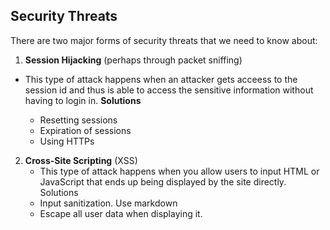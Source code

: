 ## Security Threats

There are two major forms of security threats that we need to know about:

1. __Session Hijacking__ (perhaps through packet sniffing)
 * This type of attack happens when an attacker gets acceess to the session id and thus is able to access the sensitive information without having to login in. 
   __Solutions__

   * Resetting sessions
   * Expiration of sessions
   * Using HTTPs

2. __Cross-Site Scripting__ (XSS)
    * This type of attack happens when you allow users to input HTML or JavaScript that ends up being displayed by the site directly.
  Solutions
    * Input sanitization. Use markdown
    * Escape all user data when displaying it.